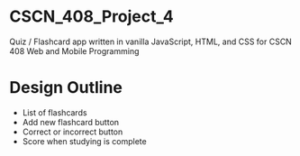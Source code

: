 # CSCN_408_Project_4
Quiz / Flashcard app written in vanilla JavaScript, HTML, and CSS for CSCN 408 Web and Mobile Programming
# Design Outline
- List of flashcards
- Add new flashcard button
- Correct or incorrect button
- Score when studying is complete